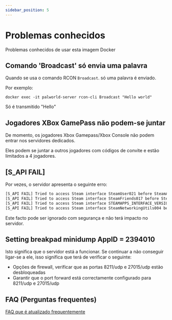 ```yaml
---
sidebar_position: 5
---
```


# Problemas conhecidos

Problemas conhecidos de usar esta imagem Docker

## Comando 'Broadcast' só envia uma palavra

Quando se usa o comando RCON `Broadcast`. só uma palavra é enviado.

Por exemplo:

`docker exec -it palworld-server rcon-cli Broadcast "Hello world"`

Só é transmitido "Hello"

## Jogadores XBox GamePass não podem-se juntar

De momento, os jogadores Xbox Gamepass/Xbox Console não podem entrar nos servidores dedicados.

Eles podem se juntar a outros jogadores com códigos de convite e estão limitados a 4 jogadores.

## [S_API FAIL]

Por vezes, o servidor apresenta o seguinte erro:

```bash
[S_API FAIL] Tried to access Steam interface SteamUser021 before SteamAPI_Init succeeded.
[S_API FAIL] Tried to access Steam interface SteamFriends017 before SteamAPI_Init succeeded.
[S_API FAIL] Tried to access Steam interface STEAMAPPS_INTERFACE_VERSION008 before SteamAPI_Init succeeded.
[S_API FAIL] Tried to access Steam interface SteamNetworkingUtils004 before SteamAPI_Init succeeded.
```

Este facto pode ser ignorado com segurança e não terá impacto no servidor.

## Setting breakpad minidump AppID = 2394010

Isto significa que o servidor está a funcionar. Se continuar a não conseguir ligar-se a ele,
isso significa que terá de verificar o seguinte:

- Opções de firewall, verificar que as portas 8211/udp e 27015/udp estão desbloqueadas
- Garantir que o port forward está correctamente configurado para 8211/udp e 27015/udp

## FAQ (Perguntas frequentes)

[FAQ que é atualizado frequentemente](https://gist.github.com/Toakan/3c78a577c21a21fcc5fa917f3021d70e#file-palworld-server-faq-community-md)
